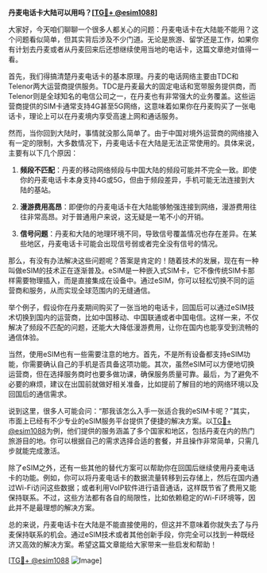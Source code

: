 **丹麦电话卡大陆可以用吗？[[TG💪+ @esim1088](https://t.me/s/esim1088)]**

大家好，今天咱们聊聊一个很多人都关心的问题：丹麦电话卡在大陆能不能用？这个问题看似简单，但其实背后涉及不少门道。无论是旅游、留学还是工作，如果你有计划去丹麦或者从丹麦回来后还想继续使用当地的电话卡，这篇文章绝对值得一看。

首先，我们得搞清楚丹麦电话卡的基本原理。丹麦的电话网络主要由TDC和Telenor两大运营商提供服务。TDC是丹麦最大的固定电话和宽带服务提供商，而Telenor则是全球知名的电信公司之一，在丹麦也有非常强大的业务覆盖。这些运营商提供的SIM卡通常支持4G甚至5G网络，这意味着如果你在丹麦购买了一张电话卡，理论上可以在丹麦境内享受高速上网和通话服务。

然而，当你回到大陆时，事情就没那么简单了。由于中国对境外运营商的网络接入有一定的限制，大多数情况下，丹麦电话卡在大陆是无法正常使用的。具体来说，主要有以下几个原因：

1. **频段不匹配**：丹麦的移动网络频段与中国大陆的频段可能并不完全一致。即使你的丹麦电话卡本身支持4G或5G，但由于频段差异，手机可能无法连接到大陆的基站。
   
2. **漫游费用高昂**：即便你的丹麦电话卡在大陆能够勉强连接到网络，漫游费用往往非常高昂。对于普通用户来说，这无疑是一笔不小的开销。

3. **信号问题**：丹麦和大陆的地理环境不同，导致信号覆盖情况也存在差异。在某些地区，丹麦电话卡可能会出现信号弱或者完全没有信号的情况。

那么，有没有办法解决这些问题呢？答案是肯定的！随着技术的发展，现在有一种叫做eSIM的技术正在逐渐普及。eSIM是一种嵌入式SIM卡，它不像传统SIM卡那样需要物理插入，而是直接集成在设备中。通过eSIM，你可以轻松切换不同的运营商和服务，从而实现全球范围内的无缝通信。

举个例子，假设你在丹麦期间购买了一张当地的电话卡，回国后可以通过eSIM技术切换到国内的运营商，比如中国移动、中国联通或者中国电信。这样一来，不仅解决了频段不匹配的问题，还能大大降低漫游费用，让你在国内也能享受到流畅的通信体验。

当然，使用eSIM也有一些需要注意的地方。首先，不是所有设备都支持eSIM功能，你需要确认自己的手机是否具备这项功能。其次，虽然eSIM可以方便地切换运营商，但在选择服务商时也要多做功课，确保服务质量可靠。最后，为了避免不必要的麻烦，建议在出国前就做好相关准备，比如提前了解目的地的网络环境以及回国后的通信需求。

说到这里，很多人可能会问：“那我该怎么入手一张适合我的eSIM卡呢？”其实，市面上已经有不少专业的eSIM服务平台提供了便捷的解决方案。以[TG💪+ @esim1088](https://t.me/s/esim1088)为例，他们提供的服务涵盖了多个国家和地区，包括丹麦在内的热门旅游目的地。你可以根据自己的需求选择合适的套餐，并且操作非常简单，只需几步就能完成激活。

除了eSIM之外，还有一些其他的替代方案可以帮助你在回国后继续使用丹麦电话卡的功能。例如，你可以将丹麦电话卡的数据流量转移到云存储上，然后在国内通过Wi-Fi访问这些数据；或者利用VoIP软件进行语音通话，这样既节省了费用又能保持联系。不过，这些方法都有各自的局限性，比如依赖稳定的Wi-Fi环境等，因此并不是最理想的解决方案。

总的来说，丹麦电话卡在大陆是不能直接使用的，但这并不意味着你就失去了与丹麦保持联系的机会。通过eSIM技术或者其他创新手段，你完全可以找到一种既经济又高效的解决方案。希望这篇文章能给大家带来一些启发和帮助！

[[TG💪+ @esim1088](https://t.me/s/esim1088) ![Image](https://i.postimg.cc/4NQfJmqS/Snipaste-2025-05-13-00-14-12.png)]